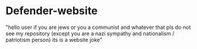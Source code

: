 # Defender-website
"hello user if you are jews or you a communist and whatever that pls do not see my repository 
(except you are a nazi sympathy and nationalism / patriotism person) its is a website joke"
